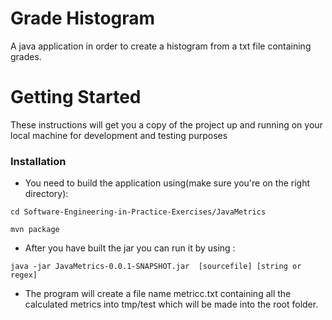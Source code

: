 # Grade Histogram
A java application in order to create a histogram from a txt file containing grades.

# Getting Started
These instructions will get you a copy of the project up and running on your local machine for development and testing purposes

### Installation
* You need to build the application using(make sure you're on the right directory): 

```
cd Software-Engineering-in-Practice-Exercises/JavaMetrics
```

```
mvn package
```
* After you have built the jar you can run it by using :

```
java -jar JavaMetrics-0.0.1-SNAPSHOT.jar  [sourcefile] [string or regex]
```
* The program will create a file name metricc.txt containing all the calculated metrics into tmp/test which will be made into the root folder.
